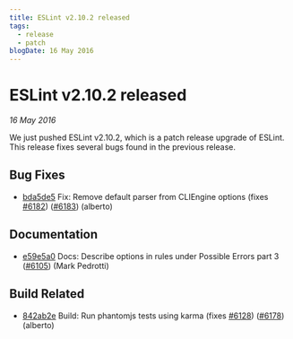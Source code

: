 ```yaml
---
title: ESLint v2.10.2 released
tags:
  - release
  - patch
blogDate: 16 May 2016
---
```

# ESLint v2.10.2 released

_16 May 2016_

We just pushed ESLint v2.10.2, which is a patch release upgrade of ESLint. This release  fixes several bugs found in the previous release.










## Bug Fixes


* [bda5de5](https://github.com/eslint/eslint/commit/bda5de5) Fix: Remove default parser from CLIEngine options (fixes [#6182](https://github.com/eslint/eslint/issues/6182)) ([#6183](https://github.com/eslint/eslint/issues/6183)) (alberto)




## Documentation


* [e59e5a0](https://github.com/eslint/eslint/commit/e59e5a0) Docs: Describe options in rules under Possible Errors part 3 ([#6105](https://github.com/eslint/eslint/issues/6105)) (Mark Pedrotti)






## Build Related


* [842ab2e](https://github.com/eslint/eslint/commit/842ab2e) Build: Run phantomjs tests using karma (fixes [#6128](https://github.com/eslint/eslint/issues/6128)) ([#6178](https://github.com/eslint/eslint/issues/6178)) (alberto)
